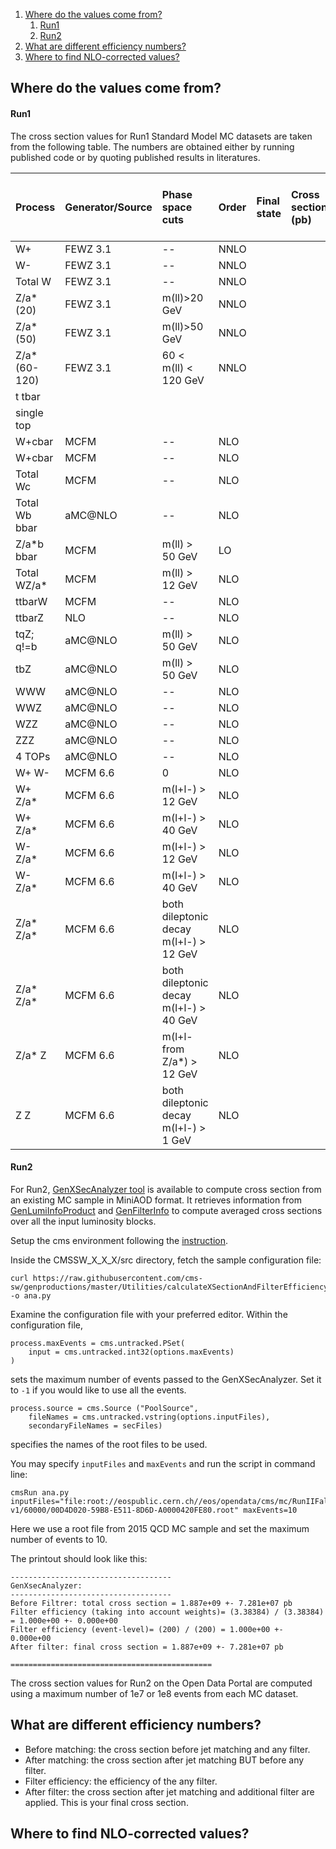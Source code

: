 1. [Where do the values come from?](#where)
   1. [Run1](#run1)
   2. [Run2](#run2)
2. [What are different efficiency numbers?](#what)
3. [Where to find NLO-corrected values?](#cmsguide)

## <a name="where">Where do the values come from?</a>

#### <a name="run1">Run1</a>

The cross section values for Run1 Standard Model MC datasets are taken from the following table. The numbers are obtained either by running published code or by quoting published results in literatures.

| Process       | Generator/Source | Phase space cuts     | Order | Final state | Cross section (pb) | Error (pb) scales (+/ PDF) | Comments |
| :------------ | :--------------- | :------------------- | :---- | :---------- | :----------------- | :------------------------- | :------- |
| W+            | FEWZ 3.1         | --                   | NNLO  |
| W-            | FEWZ 3.1         | --                   | NNLO  |
| Total W       | FEWZ 3.1         | --                   | NNLO  |
| Z/a*(20)      | FEWZ 3.1         | m(ll)>20 GeV         | NNLO  |
| Z/a* (50)     | FEWZ 3.1         | m(ll)>50 GeV         | NNLO  |
| Z/a* (60-120) | FEWZ 3.1         | 60 < m(ll) < 120 GeV | NNLO  |
| t tbar	       |                  |                      |       |
| single top    |                  |                      |       |
| W+cbar        | MCFM             | --                   | NLO   |
| W+cbar        | MCFM             | --                   | NLO   |
| Total Wc      | MCFM             | --                   | NLO   |
| Total Wb bbar | aMC@NLO          | --                   | NLO   |
| Z/a*b bbar    | MCFM             | m(ll) > 50 GeV       | LO    |
| Total WZ/a*   | MCFM             | m(ll) > 12 GeV       | NLO   |
| ttbarW        | MCFM             | --                   | NLO   |
| ttbarZ        | NLO              | --                   | NLO   |
| tqZ; q!=b     | aMC@NLO          | m(ll) > 50 GeV       | NLO   |
| tbZ           | aMC@NLO          | m(ll) > 50 GeV       | NLO   |
| WWW           | aMC@NLO          | --                   | NLO   |
| WWZ           | aMC@NLO          | --                   | NLO   |
| WZZ           | aMC@NLO          | --                   | NLO   |
| ZZZ           | aMC@NLO          | --                   | NLO   |
| 4 TOPs        | aMC@NLO          | --                   | NLO   |
| W+ W-         | MCFM 6.6         | 0                    | NLO   |
| W+ Z/a*       | MCFM 6.6         | m(l+l-) > 12 GeV     | NLO   |
| W+ Z/a*       | MCFM 6.6         | m(l+l-) > 40 GeV     | NLO   |
| W- Z/a*       | MCFM 6.6         | m(l+l-) > 12 GeV     | NLO   |
| W- Z/a*       | MCFM 6.6         | m(l+l-) > 40 GeV     | NLO   |
| Z/a* Z/a*     | MCFM 6.6         | both dileptonic decay<br>m(l+l-) > 12 GeV | NLO   |
| Z/a* Z/a*     | MCFM 6.6         | both dileptonic decay<br>m(l+l-) > 40 GeV | NLO   |
| Z/a* Z        | MCFM 6.6         | m(l+l- from Z/a*) > 12 GeV | NLO   |
| Z Z           | MCFM 6.6         | both dileptonic decay<br>m(l+l-) > 1 GeV  | NLO   |

#### <a name="run2">Run2</a>

For Run2, [GenXSecAnalyzer tool](https://github.com/cms-sw/cmssw/blob/CMSSW_7_6_X/GeneratorInterface/Core/plugins/GenXSecAnalyzer.cc) is available to compute cross section from an existing MC sample in MiniAOD format. It retrieves information from [GenLumiInfoProduct](https://github.com/cms-sw/cmssw/blob/CMSSW_7_6_X/SimDataFormats/GeneratorProducts/interface/GenLumiInfoProduct.h) and [GenFilterInfo](https://github.com/cms-sw/cmssw/blob/CMSSW_7_6_X/SimDataFormats/GeneratorProducts/interface/GenFilterInfo.h) to compute averaged cross sections over all the input luminosity blocks.

Setup the cms environment following the [instruction](/docs/cms-getting-started-miniaod).

Inside the CMSSW_X_X_X/src directory, fetch the sample configuration file:
```
curl https://raw.githubusercontent.com/cms-sw/genproductions/master/Utilities/calculateXSectionAndFilterEfficiency/genXsec_cfg.py -o ana.py
```

Examine the configuration file with your preferred editor. Within the configuration file,

```
process.maxEvents = cms.untracked.PSet(
    input = cms.untracked.int32(options.maxEvents)
)
```
sets the maximum number of events passed to the GenXSecAnalyzer. Set it to `-1` if you would like to use all the events.

```
process.source = cms.Source ("PoolSource",
    fileNames = cms.untracked.vstring(options.inputFiles),
    secondaryFileNames = secFiles)
```
specifies the names of the root files to be used.

You may specify `inputFiles` and `maxEvents` and run the script in command line:
```
cmsRun ana.py inputFiles="file:root://eospublic.cern.ch//eos/opendata/cms/mc/RunIIFall15MiniAODv2/QCDJets_flat_pythia_shifted15mmvertex/MINIAODSIM/PU25nsData2015v1_Shifted15mmCollision2015_76X_mcRun2_asymptotic_v12-v1/60000/00D4D020-59B8-E511-8D6D-A0000420FE80.root" maxEvents=10
```

Here we use a root file from 2015 QCD MC sample and set the maximum number of events to 10.

The printout should look like this:
```
------------------------------------
GenXsecAnalyzer:
------------------------------------
Before Filtrer: total cross section = 1.887e+09 +- 7.281e+07 pb
Filter efficiency (taking into account weights)= (3.38384) / (3.38384) = 1.000e+00 +- 0.000e+00
Filter efficiency (event-level)= (200) / (200) = 1.000e+00 +- 0.000e+00
After filter: final cross section = 1.887e+09 +- 7.281e+07 pb

=============================================
```

The cross section values for Run2 on the Open Data Portal are computed using a maximum number of 1e7 or 1e8 events from each MC dataset.

<!---
To use a list of root files to compute the cross section for one sample or to automate the process for multiple samples, we need to first have a file list for each MC sample.

For example, if we would like to compute the cross section of *QCDuubar_Pt-15to3000_TuneZ2star_Flat_13TeV_pythia6* for 2015 collision data using all the files in this sample, we may first get the filelist from the [Open Data Portal](https://opendata.cern.ch/record/18392).

Download the filelist to CMSSW_X_X_X/src:
```
curl https://opendata.cern.ch/record/18392/files/CMS_mc_RunIIFall15MiniAODv2_QCDuubar_Pt-15to3000_TuneZ2star_Flat_13TeV_pythia6_MINIAODSIM_PU25nsData2015v1_76X_mcRun2_asymptotic_v12-v1_60000_file_index.txt -o filelist.txt
```
-->


## <a name="what">What are different efficiency numbers?</a>

- Before matching: the cross section before jet matching and any filter.
- After matching: the cross section after jet matching BUT before any filter.
- Filter efficiency: the efficiency of the any filter.
- After filter: the cross section after jet matching and additional filter are applied. This is your final cross section.

## <a name="where">Where to find NLO-corrected values?</a>


